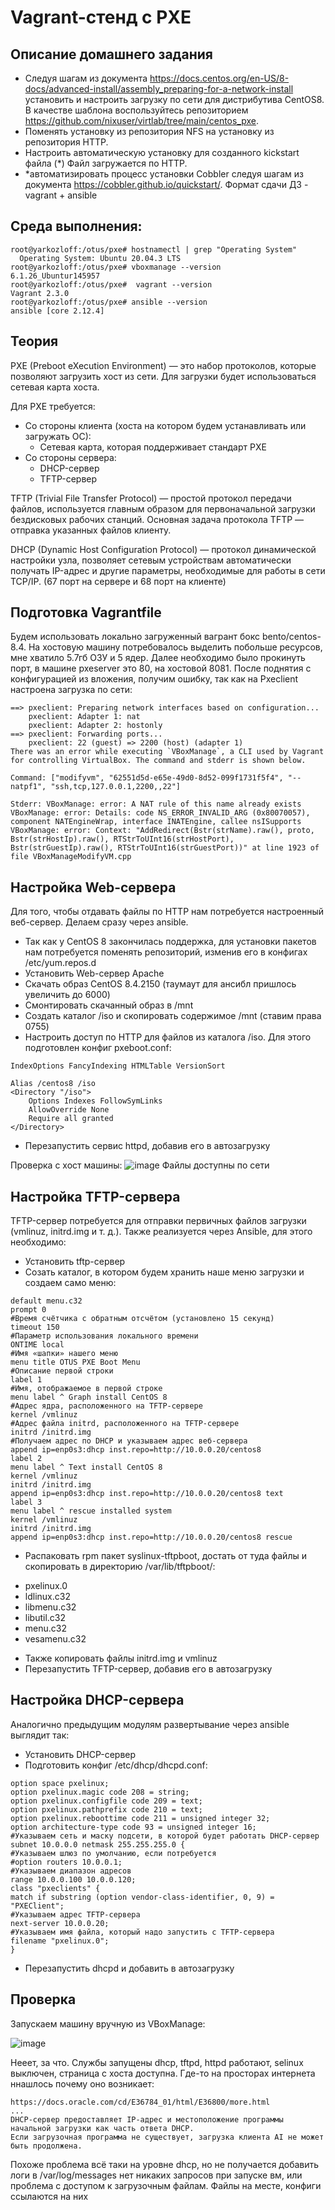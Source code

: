 # Vagrant-стенд c PXE
## Описание домашнего задания
- Следуя шагам из документа https://docs.centos.org/en-US/8-docs/advanced-install/assembly_preparing-for-a-network-install установить и настроить загрузку по сети для дистрибутива CentOS8. В качестве шаблона воспользуйтесь репозиторием https://github.com/nixuser/virtlab/tree/main/centos_pxe.
- Поменять установку из репозитория NFS на установку из репозитория HTTP.
- Настроить автоматическую установку для созданного kickstart файла (*) Файл загружается по HTTP.
- *автоматизировать процесс установки Cobbler cледуя шагам из документа https://cobbler.github.io/quickstart/.
Формат сдачи ДЗ - vagrant + ansible
## Среда выполнения:
```
root@yarkozloff:/otus/pxe# hostnamectl | grep "Operating System"
  Operating System: Ubuntu 20.04.3 LTS
root@yarkozloff:/otus/pxe# vboxmanage --version
6.1.26_Ubuntur145957
root@yarkozloff:/otus/pxe#  vagrant --version
Vagrant 2.3.0
root@yarkozloff:/otus/pxe# ansible --version
ansible [core 2.12.4]
```
## Теория
PXE (Preboot eXecution Environment) — это набор протоколов, которые позволяют загрузить хост из сети. Для загрузки будет использоваться сетевая карта хоста.

Для PXE требуется:
- Со стороны клиента (хоста на котором будем устанавливать или загружать ОС):
  * Cетевая карта, которая поддерживает стандарт PXE
- Со стороны сервера:
  * DHCP-сервер
  * TFTP-сервер
  
TFTP (Trivial File Transfer Protocol) — простой протокол передачи файлов, используется главным образом для первоначальной загрузки бездисковых рабочих станций. Основная задача протокола TFTP — отправка указанных файлов клиенту.

DHCP (Dynamic Host Configuration Protocol) — протокол динамической настройки узла, позволяет сетевым устройствам автоматически получать IP-адрес и другие параметры, необходимые для работы в сети TCP/IP. (67 порт на сервере и 68 порт на клиенте)

## Подготовка Vagrantfile
Будем использовать локально загруженный вагрант бокс bento/centos-8.4. На хостовую машину потребовалось выделить побольше ресурсов, мне хватило 5.7гб ОЗУ и 5 ядер. Далее необходимо было прокинуть порт, в машине pxeserver это 80, на хостовой 8081. После поднятия с конфигурацией из вложения, получим ошибку, так как на Pxeclient настроена загрузка по сети:
```
==> pxeclient: Preparing network interfaces based on configuration...
    pxeclient: Adapter 1: nat
    pxeclient: Adapter 2: hostonly
==> pxeclient: Forwarding ports...
    pxeclient: 22 (guest) => 2200 (host) (adapter 1)
There was an error while executing `VBoxManage`, a CLI used by Vagrant
for controlling VirtualBox. The command and stderr is shown below.

Command: ["modifyvm", "62551d5d-e65e-49d0-8d52-099f1731f5f4", "--natpf1", "ssh,tcp,127.0.0.1,2200,,22"]

Stderr: VBoxManage: error: A NAT rule of this name already exists
VBoxManage: error: Details: code NS_ERROR_INVALID_ARG (0x80070057), component NATEngineWrap, interface INATEngine, callee nsISupports
VBoxManage: error: Context: "AddRedirect(Bstr(strName).raw(), proto, Bstr(strHostIp).raw(), RTStrToUInt16(strHostPort), Bstr(strGuestIp).raw(), RTStrToUInt16(strGuestPort))" at line 1923 of file VBoxManageModifyVM.cpp
```
## Настройка Web-сервера
Для того, чтобы отдавать файлы по HTTP нам потребуется настроенный веб-сервер. Делаем сразу через ansible. 
- Так как у CentOS 8 закончилась поддержка, для установки пакетов нам потребуется поменять репозиторий, изменив его в конфигах /etc/yum.repos.d
- Установить Web-сервер Apache
- Скачать образ CentOS 8.4.2150 (таумаут для ансибл пришлось увеличить до 6000)
- Смонтировать скачанный образ в /mnt
- Создать каталог /iso и скопировать содержимое /mnt (ставим права 0755)
- Настроить доступ по HTTP для файлов из каталога /iso. Для этого подготовлен конфиг pxeboot.conf:
```
IndexOptions FancyIndexing HTMLTable VersionSort

Alias /centos8 /iso
<Directory "/iso">
    Options Indexes FollowSymLinks
    AllowOverride None
    Require all granted
</Directory>
```
- Перезапустить сервис httpd, добавив его в автозагрузку

Проверка с хост машины:
![image](https://user-images.githubusercontent.com/69105791/187760119-e56de623-c40c-43f5-904e-5168251c1a64.png)
Файлы доступны по сети

## Настройка TFTP-сервера
TFTP-сервер потребуется для отправки первичных файлов загрузки (vmlinuz, initrd.img и т. д.). Также реализуется через Ansible, для этого необходимо:
- Установить tftp-сервер
- Созать каталог, в котором будем хранить наше меню загрузки и создаем само меню:
```
default menu.c32
prompt 0
#Время счётчика с обратным отсчётом (установлено 15 секунд)
timeout 150
#Параметр использования локального времени
ONTIME local
#Имя «шапки» нашего меню
menu title OTUS PXE Boot Menu
#Описание первой строки
label 1
#Имя, отображаемое в первой строке
menu label ^ Graph install CentOS 8
#Адрес ядра, расположенного на TFTP-сервере
kernel /vmlinuz
#Адрес файла initrd, расположенного на TFTP-сервере
initrd /initrd.img
#Получаем адрес по DHCP и указываем адрес веб-сервера
append ip=enp0s3:dhcp inst.repo=http://10.0.0.20/centos8
label 2
menu label ^ Text install CentOS 8
kernel /vmlinuz
initrd /initrd.img
append ip=enp0s3:dhcp inst.repo=http://10.0.0.20/centos8 text
label 3
menu label ^ rescue installed system
kernel /vmlinuz
initrd /initrd.img
append ip=enp0s3:dhcp inst.repo=http://10.0.0.20/centos8 rescue
```
- Распаковать rpm пакет syslinux-tftpboot, достать от туда файлы и скопировать в директорию /var/lib/tftpboot/:
* pxelinux.0
* ldlinux.c32
* libmenu.c32
* libutil.c32
* menu.c32
* vesamenu.c32
- Также копировать файлы initrd.img и vmlinuz
- Перезапустить TFTP-сервер, добавив его в автозагрузку

## Настройка DHCP-сервера
Аналогично предыдущим модулям развертывание через ansible выглядит так:
- Установить DHCP-сервер
- Подготовить конфиг /etc/dhcp/dhcpd.conf:
```
option space pxelinux;
option pxelinux.magic code 208 = string;
option pxelinux.configfile code 209 = text;
option pxelinux.pathprefix code 210 = text;
option pxelinux.reboottime code 211 = unsigned integer 32;
option architecture-type code 93 = unsigned integer 16;
#Указываем сеть и маску подсети, в которой будет работать DHCP-сервер
subnet 10.0.0.0 netmask 255.255.255.0 {
#Указываем шлюз по умолчанию, если потребуется
#option routers 10.0.0.1;
#Указываем диапазон адресов
range 10.0.0.100 10.0.0.120;
class "pxeclients" {
match if substring (option vendor-class-identifier, 0, 9) =
"PXEClient";
#Указываем адрес TFTP-сервера
next-server 10.0.0.20;
#Указываем имя файла, который надо запустить с TFTP-сервера
filename "pxelinux.0";
}
```
- Перезапустить dhcpd и добавить в автозагрузку

## Проверка
Запускаем машину вручную из VBoxManage:

![image](https://user-images.githubusercontent.com/69105791/187791228-c13c7ee2-d041-4258-a166-2e6c0d6d3b15.png)

Нееет, за что. Службы запущены dhcp, tftpd, httpd работают, selinux выключен, страница с хоста доступна. Где-то на просторах интернета ннашлось почему оно возникает: 
```
https://docs.oracle.com/cd/E36784_01/html/E36800/more.html
...
DHCP-сервер предоставляет IP-адрес и местоположение программы начальной загрузки как часть ответа DHCP.
Если загрузочная программа не существует, загрузка клиента AI не может быть продолжена.  
```
Похоже проблема всё таки на уровне dhcp, но не получается добавить логи в /var/log/messages нет никаких запросов при запуске вм, или проблема с доступом к загрузочным файлам. Файлы на месте, конфиги ссылаются на них
